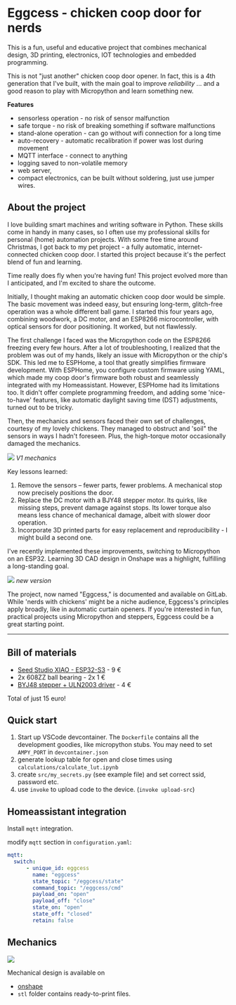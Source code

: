 # Eggcess - chicken coop door for nerds

This is a fun, useful and educative project that combines mechanical design,
3D printing, electronics, IOT technologies and embedded programming.

This is not "just another" chicken coop door opener. In fact, this is a 4th generation
that I've built, with the main goal to improve *reliability* ... and a good reason to play with Micropython and learn something new.

**Features**

* sensorless operation - no risk of sensor malfunction
* safe torque - no risk of breaking something if software malfunctions
* stand-alone operation - can go without wifi connection for a long time
* auto-recovery - automatic recalibration if power was lost during movement
* MQTT interface - connect to anything
* logging saved to non-volatile memory
* web server,
* compact electronics, can be built without soldering, just use jumper wires.


## About the project


I love building smart machines and writing software in Python. These skills come in handy in many cases, so I often use my professional skills for personal (home) automation projects. With some free time around Christmas, I got back to my pet project - a fully automatic, internet-connected chicken coop door. I started this project because it's the perfect blend of fun and learning.

Time really does fly when you're having fun! This project evolved more than I anticipated, and I'm excited to share the outcome.

Initially, I thought making an automatic chicken coop door would be simple. The basic movement was indeed easy, but ensuring long-term, glitch-free operation was a whole different ball game. I started this four years ago, combining woodwork, a DC motor, and an ESP8266 microcontroller, with optical sensors for door positioning. It worked, but not flawlessly.

The first challenge I faced was the Micropython code on the ESP8266 freezing every few hours. After a lot of troubleshooting, I realized that the problem was out of my hands, likely an issue with Micropython or the chip's SDK. This led me to ESPHome, a tool that greatly simplifies firmware development. With ESPHome, you configure custom firmware using YAML, which made my coop door's firmware both robust and seamlessly integrated with my Homeassistant. However, ESPHome had its limitations too. It didn't offer complete programming freedom, and adding some 'nice-to-have' features, like automatic daylight saving time (DST) adjustments, turned out to be tricky.

Then, the mechanics and sensors faced their own set of challenges, courtesy of my lovely chickens. They managed to obstruct and 'soil" the sensors in ways I hadn't foreseen. Plus, the high-torque motor occasionally damaged the mechanics.

![](img/eggcess_09.jpg)
*V1 mechanics*

Key lessons learned:

1. Remove the sensors – fewer parts, fewer problems. A mechanical stop now precisely positions the door.
2. Replace the DC motor with a BJY48 stepper motor. Its quirks, like missing steps, prevent damage against stops. Its lower torque also means less chance of mechanical damage, albeit with slower door operation.
3. Incorporate 3D printed parts for easy replacement and reproducibility - I might build a second one.

I've recently implemented these improvements, switching to Micropython on an ESP32. Learning 3D CAD design in Onshape was a highlight, fulfilling a long-standing goal.

![](img/eggcess_11.jpg)
*new version*


The project, now named "Eggcess," is documented and available on GitLab. While 'nerds with chickens' might be a niche audience, Eggcess's principles apply broadly, like in automatic curtain openers. If you're interested in fun, practical projects using Micropython and steppers, Eggcess could be a great starting point.



------------------------------------------


## Bill of materials

* [Seed Studio XIAO - ESP32-S3](https://www.tinytronics.nl/shop/nl/development-boards/microcontroller-boards/met-wi-fi/seeed-studio-xiao-esp32-s3) - 9 €
* 2x 608ZZ ball bearing - 2x 1 €
* [BYJ48 stepper + ULN2003 driver](https://www.tinytronics.nl/shop/nl/mechanica-en-actuatoren/motoren/stappenmotoren/stappen-motor-met-uln2003-motoraansturing) - 4 €

Total of just 15 euro!

## Quick start

1. Start up VSCode devcontainer. The `Dockerfile` contains all the development goodies,
like micropython stubs. You may need to set `AMPY_PORT` in `devcontainer.json`
2. generate lookup table for open and close times using `calculations/calculate_lut.ipynb`
3. create `src/my_secrets.py` (see example file) and set correct ssid, password etc.
4. use `invoke` to upload code to the device. (`invoke upload-src`)

## Homeassistant integration

Install `mqtt` integration.

modify `mqtt` section in `configuration.yaml`:

```yaml
mqtt:
  switch:
      - unique_id: eggcess
        name: "eggcess"
        state_topic: "/eggcess/state"
        command_topic: "/eggcess/cmd"
        payload_on: "open"
        payload_off: "close"
        state_on: "open"
        state_off: "closed"
        retain: false

```


## Mechanics

![](img/eggcess_mechanics.png)

Mechanical design is available on

* [onshape](https://cad.onshape.com/documents/9d1e9d13503836a93d923c99/w/cf41e9abcfc58e38551d4ef1/e/91ab2b97868868ebff4768e5?renderMode=0&uiState=6590590c9a15484af8e68a46)
* `stl` folder contains ready-to-print files.
